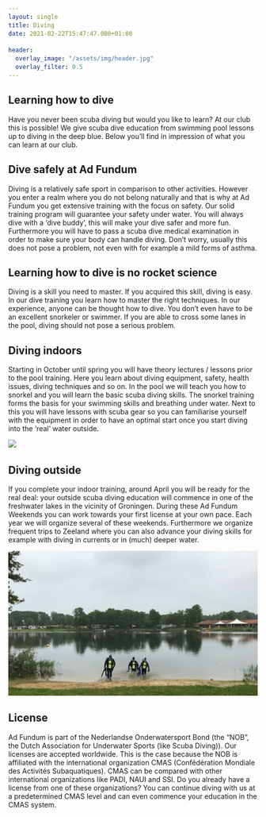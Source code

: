 ```yaml
---
layout: single
title: Diving
date: 2021-02-22T15:47:47.000+01:00

header:
  overlay_image: "/assets/img/header.jpg"
  overlay_filter: 0.5
---
```

## Learning how to dive

Have you never been scuba diving but would you like to learn? At our club this is possible! We give scuba dive education from swimming pool lessons up to diving in the deep blue. Below you’ll find in impression of what you can learn at our club.

## Dive safely at Ad Fundum

Diving is a relatively safe sport in comparison to other activities. However you enter a realm where you do not belong naturally and that is why at Ad Fundum you get extensive training with the focus on safety. Our solid training program will guarantee your safety under water. You will always dive with a ‘dive buddy’, this will make your dive safer and more fun. Furthermore you will have to pass a scuba dive medical examination in order to make sure your body can handle diving. Don’t worry, usually this does not pose a problem, not even with for example a mild forms of asthma.

## Learning how to dive is no rocket science

Diving is a skill you need to master. If you acquired this skill, diving is easy. In our dive training you learn how to master the right techniques. In our experience, anyone can be thought how to dive. You don’t even have to be an excellent snorkeler or swimmer. If you are able to cross some lanes in the pool, diving should not pose a serious problem.

## Diving indoors

Starting in October until spring you will have theory lectures / lessons prior to the pool training. Here you learn about diving equipment, safety, health issues, diving techniques and so on. In the pool we will teach you how to snorkel and you will learn the basic scuba diving skills. The snorkel training forms the basis for your swimming skills and breathing under water. Next to this you will have lessons with scuba gear so you can familiarise yourself with the equipment in order to have an optimal start once you start diving into the ‘real’ water outside.

![](assets/a129553.jpg)

## Diving outside

If you complete your indoor training, around April you will be ready for the real deal: your outside scuba diving education will commence in one of the freshwater lakes in the vicinity of Groningen. During these Ad Fundum Weekends you can work towards your first license at your own pace. Each year we will organize several of these weekends. Furthermore we organize frequent trips to Zeeland where you can also advance your diving skills for example with diving in currents or in (much) deeper water.

![](assets/img_9573.JPG)

## License

Ad Fundum is part of the Nederlandse Onderwatersport Bond (the “NOB”, the Dutch Association for Underwater Sports (like Scuba Diving)). Our licenses are accepted worldwide. This is the case because the NOB is affiliated with the international organization CMAS (Confédération Mondiale des Activités Subaquatiques). CMAS can be compared with other international organizations like PADI, NAUI and SSI. Do you already have a license from one of these organizations? You can continue diving with us at a predetermined CMAS level and can even commence your education in the CMAS system.

